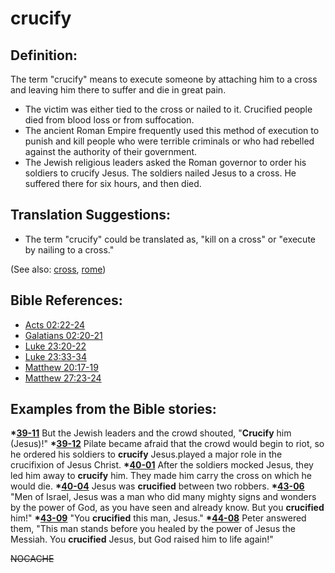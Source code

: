 # crucify #

## Definition: ##

The term "crucify" means to execute someone by attaching him to a cross and leaving him there to suffer and die in great pain.
 
* The victim was either tied to the cross or nailed to it. Crucified people died from blood loss or from suffocation.
* The ancient Roman Empire frequently used this method of execution to punish and kill people who were terrible criminals or who had rebelled against the authority of their government.
* The Jewish religious leaders asked the Roman governor to order his soldiers to crucify Jesus. The soldiers nailed Jesus to a cross. He suffered there for six hours, and then died.

## Translation Suggestions: ##

* The term "crucify" could be translated as, "kill on a cross" or "execute by nailing to a cross."

(See also: [cross](../kt/cross.md), [rome](../other/rome.md))

## Bible References: ##

* [Acts 02:22-24](https://door43.org/en/bible/notes/act/02/22)
* [Galatians 02:20-21](https://door43.org/en/bible/notes/gal/02/20)
* [Luke 23:20-22](https://door43.org/en/bible/notes/luk/23/20)
* [Luke 23:33-34](https://door43.org/en/bible/notes/luk/23/33)
* [Matthew 20:17-19](https://door43.org/en/bible/notes/mat/20/17)
* [Matthew 27:23-24](https://door43.org/en/bible/notes/mat/27/23)

## Examples from the Bible stories: ##

  __*[39-11](https://door43.org/en/obs/notes/frames/39-11)__ But the Jewish leaders and the crowd shouted, "__Crucify__ him (Jesus)!"
  __*[39-12](https://door43.org/en/obs/notes/frames/39-12)__ Pilate became afraid that the crowd would begin to riot, so he ordered his soldiers to __crucify__ Jesus.played a major role in the crucifixion of Jesus Christ.
  __*[40-01](https://door43.org/en/obs/notes/frames/40-01)__  After the soldiers mocked Jesus, they led him away to __crucify__ him. They made him carry the cross on which he would die.
  __*[40-04](https://door43.org/en/obs/notes/frames/40-04)__ Jesus was __crucified__ between two robbers.
  __*[43-06](https://door43.org/en/obs/notes/frames/43-06)__ "Men of Israel, Jesus was a man who did many mighty signs and wonders by the power of God, as you have seen and already know. But you __crucified__ him!" 
  __*[43-09](https://door43.org/en/obs/notes/frames/43-09)__ "You __crucified__ this man, Jesus."
  __*[44-08](https://door43.org/en/obs/notes/frames/44-08)__ Peter answered them, "This man stands before you healed by the power of Jesus the Messiah. You __crucified__ Jesus, but God raised him to life again!"



~~NOCACHE~~